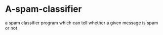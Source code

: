 # A-spam-classifier


a spam classifier program which can tell whether a given message is spam or not

